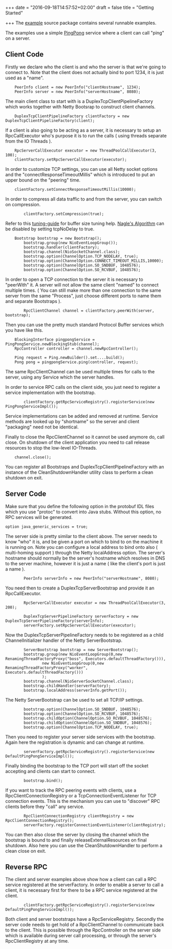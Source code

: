 +++
date = "2016-09-18T14:57:52+02:00"
draft = false
title = "Getting Started"

+++
The [example](http://protobuf-rpc-pro.googlecode.com/svn/trunk/protobuf-rpc-pro-demo/src/main/java/com/googlecode/protobuf/pro/duplex/example/) source package contains several runnable examples.

The examples use a simple [PingPong](http://protobuf-rpc-pro.googlecode.com/svn/trunk/protobuf-rpc-pro-duplex/src/test/protos/pingpong.proto) service where a client can call "ping" on a server.

## Client Code ##

Firstly we declare who the client is and who the server is that we're going to connect to. Note that the client does not actually bind to port 1234, it is just used as a "name".
```
	PeerInfo client = new PeerInfo("clientHostname", 1234);
	PeerInfo server = new PeerInfo("serverHostname", 8080);
```
The main client class to start with is a DuplexTcpClientPipelineFactory  which works together with Netty Bootsrap to construct client channels.
```
	DuplexTcpClientPipelineFactory clientFactory = new DuplexTcpClientPipelineFactory(client);
```
If a client is also going to be acting as a server, it is necessary to setup an RpcCallExecutor who's purpose it is to run the calls ( using threads separate from the IO Threads ).
```
	RpcServerCallExecutor executor = new ThreadPoolCallExecutor(3, 100);
	clientFactory.setRpcServerCallExecutor(executor);
```
In order to customize TCP settings, you can use all Netty socket options and the "connectResponseTimeoutMillis" which is introduced to put an upper bound on the "peering" time.
```
	clientFactory.setConnectResponseTimeoutMillis(10000);
```
In order to compress all data traffic to and from the server, you can switch on compression.
```
    	clientFactory.setCompression(true);
```
Refer to this [tuning-guide](http://fasterdata.es.net/TCP-tuning/) for buffer size tuning help. [Nagle's Algorithm](http://en.wikipedia.org/wiki/Nagle's_algorithm) can be disabled by setting tcpNoDelay to true.
```
	Bootstrap bootstrap = new Bootstrap();
        bootstrap.group(new NioEventLoopGroup());
        bootstrap.handler(clientFactory);
        bootstrap.channel(NioSocketChannel.class);
        bootstrap.option(ChannelOption.TCP_NODELAY, true);
    	bootstrap.option(ChannelOption.CONNECT_TIMEOUT_MILLIS,10000);
        bootstrap.option(ChannelOption.SO_SNDBUF, 1048576);
        bootstrap.option(ChannelOption.SO_RCVBUF, 1048576);
```
In order to open a TCP connection to the server it is necessary to "peerWith" it. A server will not allow the same client "named" to connect multiple times. ( You can still make more than one connection to the same server from the same "Process", just choose different ports to name them and separate Bootstraps ).
```
    	RpcClientChannel channel = clientFactory.peerWith(server, bootstrap);
```
Then you can use the pretty much standard Protocol Buffer services which you have like this.
```
	BlockingInterface pingpongService = PingPongService.newBlockingStub(channel);
	RpcController controller = channel.newRpcController();
			
	Ping request = Ping.newBuilder().set....build();
	Pong pong = pingpongService.ping(controller, request);
```
The same RpcClientChannel can be used multiple times for calls to the server, using any Service which the server handles.

In order to service RPC calls on the client side, you just need to register a service implementation with the bootstrap.
```
    	clientFactory.getRpcServiceRegistry().registerService(new PingPongServiceImpl());
```
Service implementations can be added and removed at runtime. Service methods are looked up by "shortname" so the server and client "packaging" need not be identical.

Finally to close the RpcClientChannel so it cannot be used anymore do, call close. On shutdown of the client application you need to call release resources to stop the low-level IO-Threads.
```
	channel.close();
```
You can register all Bootstraps and DuplexTcpClientPipelineFactory with an instance of the CleanShutdownHandler utility class to perform a clean shutdown on exit.

## Server Code ##

Make sure that you define the following option in the protobuf IDL files which you use "protoc" to convert into Java stubs. Without this option, no RPC services will be generated.

```
option java_generic_services = true;
```

The server side is pretty similar to the client above. The server needs to know "who" it is, and be given a port on which to bind to on the machine it is running on. Note you can configure a local address to bind onto also ( multi-homing support ) through the Netty localAddress option. The server's hostname should normally be the server's hostname which resolves in DNS to the server machine, however it is just a name ( like the client's port is just a name ).
```
    	PeerInfo serverInfo = new PeerInfo("serverHostname", 8080);
```
You need then to create a DuplexTcpServerBootstrap and provide it an RpcCallExecutor.
```
    	RpcServerCallExecutor executor = new ThreadPoolCallExecutor(3, 200);
    	
    	DuplexTcpServerPipelineFactory serverFactory = new DuplexTcpServerPipelineFactory(serverInfo);
    	serverFactory.setRpcServerCallExecutor(executor);
```
Now the DuplexTcpServerPipelineFactory needs to be registered as a child ChannelInitializer handler of the Netty ServerBootstrap.
```
        ServerBootstrap bootstrap = new ServerBootstrap();
        bootstrap.group(new NioEventLoopGroup(0,new RenamingThreadFactoryProxy("boss", Executors.defaultThreadFactory())),
        		new NioEventLoopGroup(0,new RenamingThreadFactoryProxy("worker", Executors.defaultThreadFactory()))
        		);
        bootstrap.channel(NioServerSocketChannel.class);
        bootstrap.childHandler(serverFactory);
        bootstrap.localAddress(serverInfo.getPort());
```
The Netty ServerBootstrap can be used to set all TCP/IP settings.
```
        bootstrap.option(ChannelOption.SO_SNDBUF, 1048576);
        bootstrap.option(ChannelOption.SO_RCVBUF, 1048576);
        bootstrap.childOption(ChannelOption.SO_RCVBUF, 1048576);
        bootstrap.childOption(ChannelOption.SO_SNDBUF, 1048576);
        bootstrap.option(ChannelOption.TCP_NODELAY, true);
```
Then you need to register your server side services with the bootstrap. Again here the registration is dynamic and can change at runtime.
```
    	serverFactory.getRpcServiceRegistry().registerService(new DefaultPingPongServiceImpl());
```
Finally binding the bootstrap to the TCP port will start off the socket accepting and clients can start to connect.
```
        bootstrap.bind();
```
If you want to track the RPC peering events with clients, use a RpcClientConnectionRegistry or a TcpConnectionEventListener for TCP connection events. This is the mechanism you can use to "discover" RPC clients before they "call" any service.
```
    	RpcClientConnectionRegistry clientRegistry = new RpcClientConnectionRegistry();
    	serverFactory.registerConnectionEventListener(clientRegistry);
```
You can then also close the server by closing the channel which the bootstrap is bound to and finally releaseExternalResources on final shutdown. Also here you can use the CleanShutdownHandler to perform a clean close on exit.


## Reverse RPC ##

The client and server examples above show how a client can call a RPC service registered at the serverFactory. In order to enable a server to call a client, it is necessary first for there to be a RPC service registered at the client.
```
    	clientFactory.getRpcServiceRegistry().registerService(new DefaultPingPongServiceImpl());
```
Both client and server bootstraps have a RpcServiceRegistry. Secondly the server code needs to get hold of a RpcClientChannel to communicate back to the client. This is possible through the RpcController on the server side which is available during server call processing, or through the server's RpcClientRegistry at any time.



